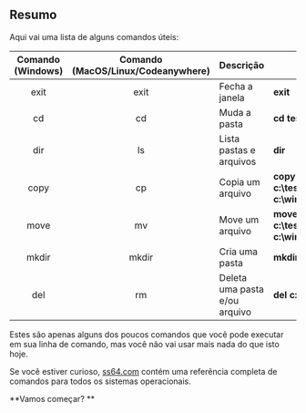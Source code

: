 ## Resumo

Aqui vai uma lista de alguns comandos úteis:

| Comando (Windows)|Comando (MacOS/Linux/Codeanywhere)| Descrição      | Exemplo      |
|:----------------:|:-------------------:| -------------- |--------------|
| exit             | exit                | Fecha a janela | **exit**     |
| cd               | cd                  | Muda a pasta    | **cd teste** |
| dir              | ls                  | Lista pastas e arquivos | **dir**|
| copy             | cp                  | Copia um arquivo | **copy c:\test\test.txt c:\windows\test.txt**|
| move             | mv                  | Move um arquivo | **move c:\test\test.txt c:\windows\test.txt**|
| mkdir            | mkdir               | Cria uma pasta | **mkdir teste**|
| del             | rm                   | Deleta uma pasta e/ou arquivo | **del c:\test\test.txt**|

Estes são apenas alguns dos poucos comandos que você pode executar em sua linha de comando, mas você não vai usar mais nada do que isto hoje.

Se você estiver curioso, [ss64.com](ss64.com) contém uma referência completa de comandos para todos os sistemas operacionais.

**Vamos começar? **
